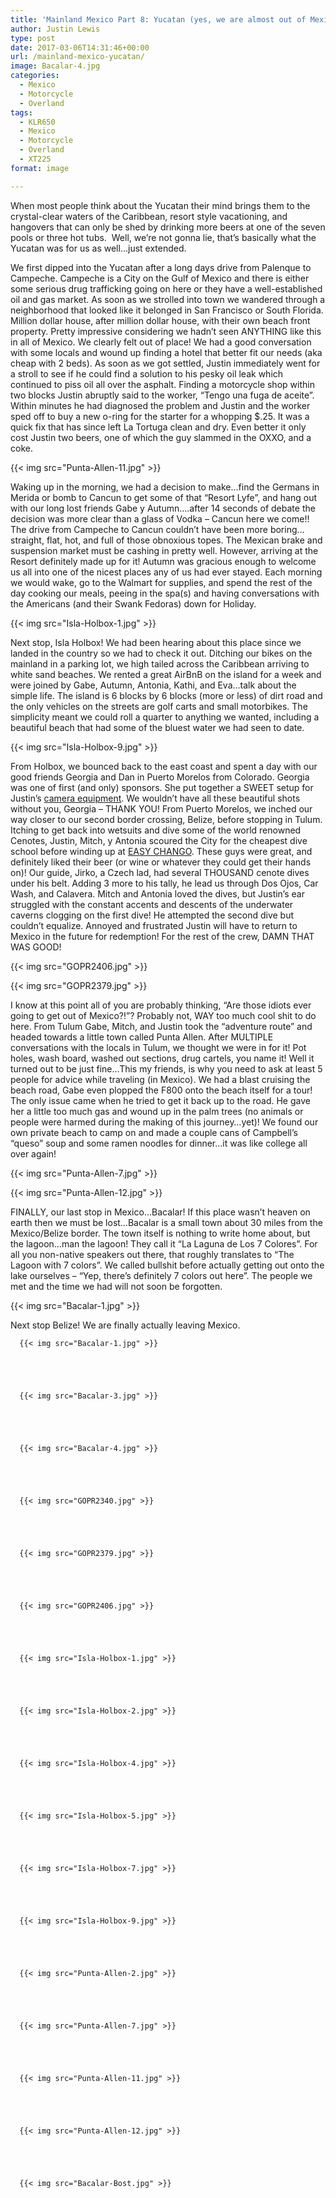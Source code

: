 ```yaml
---
title: 'Mainland Mexico Part 8: Yucatan (yes, we are almost out of Mexico)'
author: Justin Lewis
type: post
date: 2017-03-06T14:31:46+00:00
url: /mainland-mexico-yucatan/
image: Bacalar-4.jpg
categories:
  - Mexico
  - Motorcycle
  - Overland
tags:
  - KLR650
  - Mexico
  - Motorcycle
  - Overland
  - XT225
format: image

---
```

When most people think about the Yucatan their mind brings them to the crystal-clear waters of the Caribbean, resort style vacationing, and hangovers that can only be shed by drinking more beers at one of the seven pools or three hot tubs.  Well, we’re not gonna lie, that’s basically what the Yucatan was for us as well…just extended.

We first dipped into the Yucatan after a long days drive from Palenque to Campeche. Campeche is a City on the Gulf of Mexico and there is either some serious drug trafficking going on here or they have a well-established oil and gas market. As soon as we strolled into town we wandered through a neighborhood that looked like it belonged in San Francisco or South Florida. Million dollar house, after million dollar house, with their own beach front property. Pretty impressive considering we hadn’t seen ANYTHING like this in all of Mexico. We clearly felt out of place! We had a good conversation with some locals and wound up finding a hotel that better fit our needs (aka cheap with 2 beds). As soon as we got settled, Justin immediately went for a stroll to see if he could find a solution to his pesky oil leak which continued to piss oil all over the asphalt. Finding a motorcycle shop within two blocks Justin abruptly said to the worker, “Tengo una fuga de aceite”. Within minutes he had diagnosed the problem and Justin and the worker sped off to buy a new o-ring for the starter for a whopping $.25. It was a quick fix that has since left La Tortuga clean and dry. Even better it only cost Justin two beers, one of which the guy slammed in the OXXO, and a coke.


  {{< img src="Punta-Allen-11.jpg" >}}
		      



Waking up in the morning, we had a decision to make…find the Germans in Merida or bomb to Cancun to get some of that “Resort Lyfe”, and hang out with our long lost friends Gabe y Autumn….after 14 seconds of debate the decision was more clear than a glass of Vodka – Cancun here we come!! The drive from Campeche to Cancun couldn’t have been more boring…straight, flat, hot, and full of those obnoxious topes. The Mexican brake and suspension market must be cashing in pretty well. However, arriving at the Resort definitely made up for it! Autumn was gracious enough to welcome us all into one of the nicest places any of us had ever stayed. Each morning we would wake, go to the Walmart for supplies, and spend the rest of the day cooking our meals, peeing in the spa(s) and having conversations with the Americans (and their Swank Fedoras) down for Holiday.


  {{< img src="Isla-Holbox-1.jpg" >}}
		      


Next stop, Isla Holbox! We had been hearing about this place since we landed in the country so we had to check it out. Ditching our bikes on the mainland in a parking lot, we high tailed across the Caribbean arriving to white sand beaches. We rented a great AirBnB on the island for a week and were joined by Gabe, Autumn, Antonia, Kathi, and Eva…talk about the simple life. The island is 6 blocks by 6 blocks (more or less) of dirt road and the only vehicles on the streets are golf carts and small motorbikes. The simplicity meant we could roll a quarter to anything we wanted, including a beautiful beach that had some of the bluest water we had seen to date.


  {{< img src="Isla-Holbox-9.jpg" >}}
		      


From Holbox, we bounced back to the east coast and spent a day with our good friends Georgia and Dan in Puerto Morelos from Colorado. Georgia was one of first (and only) sponsors. She put together a SWEET setup for Justin’s [camera equipment][1]. We wouldn’t have all these beautiful shots without you, Georgia – THANK YOU! From Puerto Morelos, we inched our way closer to our second border crossing, Belize, before stopping in Tulum. Itching to get back into wetsuits and dive some of the world renowned Cenotes, Justin, Mitch, y Antonia scoured the City for the cheapest dive school before winding up at [EASY CHANGO][2]. These guys were great, and definitely liked their beer (or wine or whatever they could get their hands on)! Our guide, Jirko, a Czech lad, had several THOUSAND cenote dives under his belt. Adding 3 more to his tally, he lead us through Dos Ojos, Car Wash, and Calavera. Mitch and Antonia loved the dives, but Justin’s ear struggled with the constant accents and descents of the underwater caverns clogging on the first dive! He attempted the second dive but couldn’t equalize. Annoyed and frustrated Justin will have to return to Mexico in the future for redemption! For the rest of the crew, DAMN THAT WAS GOOD!


  {{< img src="GOPR2406.jpg" >}}
		      


  {{< img src="GOPR2379.jpg" >}}
		      


I know at this point all of you are probably thinking, “Are those idiots ever going to get out of Mexico?!”? Probably not, WAY too much cool shit to do here. From Tulum Gabe, Mitch, and Justin took the “adventure route” and headed towards a little town called Punta Allen. After MULTIPLE conversations with the locals in Tulum, we thought we were in for it! Pot holes, wash board, washed out sections, drug cartels, you name it! Well it turned out to be just fine…This my friends, is why you need to ask at least 5 people for advice while traveling (in Mexico). We had a blast cruising the beach road, Gabe even plopped the F800 onto the beach itself for a tour! The only issue came when he tried to get it back up to the road. He gave her a little too much gas and wound up in the palm trees (no animals or people were harmed during the making of this journey…yet)! We found our own private beach to camp on and made a couple cans of Campbell’s “queso” soup and some ramen noodles for dinner…it was like college all over again!


  {{< img src="Punta-Allen-7.jpg" >}}
		      


  {{< img src="Punta-Allen-12.jpg" >}}
		      


FINALLY, our last stop in Mexico…Bacalar! If this place wasn’t heaven on earth then we must be lost…Bacalar is a small town about 30 miles from the Mexico/Belize border. The town itself is nothing to write home about, but the lagoon…man the lagoon! They call it “La Laguna de Los 7 Colores”. For all you non-native speakers out there, that roughly translates to “The Lagoon with 7 colors”. We called bullshit before actually getting out onto the lake ourselves – “Yep, there’s definitely 7 colors out here”. The people we met and the time we had will not soon be forgotten.


  {{< img src="Bacalar-1.jpg" >}}
		      


Next stop Belize! We are finally actually leaving Mexico.





      {{< img src="Bacalar-1.jpg" >}}
                
    



      {{< img src="Bacalar-3.jpg" >}}
                
    



      {{< img src="Bacalar-4.jpg" >}}
                
    



      {{< img src="GOPR2340.jpg" >}}
                
    



      {{< img src="GOPR2379.jpg" >}}
                
    



      {{< img src="GOPR2406.jpg" >}}
                
    



      {{< img src="Isla-Holbox-1.jpg" >}}
                
    



      {{< img src="Isla-Holbox-2.jpg" >}}
                
    



      {{< img src="Isla-Holbox-4.jpg" >}}
                
    



      {{< img src="Isla-Holbox-5.jpg" >}}
                
    



      {{< img src="Isla-Holbox-7.jpg" >}}
                
    



      {{< img src="Isla-Holbox-9.jpg" >}}
                
    



      {{< img src="Punta-Allen-2.jpg" >}}
                
    



      {{< img src="Punta-Allen-7.jpg" >}}
                
    



      {{< img src="Punta-Allen-11.jpg" >}}
                
    



      {{< img src="Punta-Allen-12.jpg" >}}
                
    



      {{< img src="Bacalar-Bost.jpg" >}}
                
    






 

 [1]: http://trekpak.com/
 [2]: http://www.easychango.com.mx/